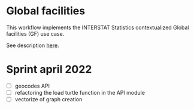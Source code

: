 # Global facilities

This workflow implements the INTERSTAT Statistics contextualized Global facilities (GF) use case.

See description [here](https://github.com/INTERSTAT/Statistics-Contextualized/blob/main/test-case.md#geolocalized-facilities-gf).

# Sprint april 2022

- [ ] geocodes API
- [ ] refactoring the load turtle function in the API module
- [ ] vectorize of graph creation
